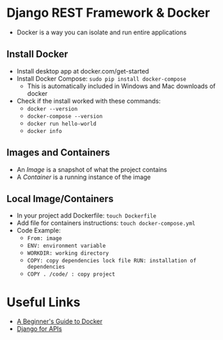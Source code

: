 # Django REST Framework & Docker

- Docker is a way you can isolate and run entire applications

## Install Docker

- Install desktop app at docker.com/get-started
- Install Docker Compose: `sudo pip install docker-compose`
    - This is automatically included in Windows and Mac downloads of docker
- Check if the install worked with these commands:
    - `docker --version`
    - `docker-compose --version`
    - `docker run hello-world`
    - `docker info`

## Images and Containers

- An *Image* is a snapshot of what the project contains
- A *Container* is a running instance of the image

## Local Image/Containers

- In your project add Dockerfile: `touch Dockerfile`
- Add file for containers instructions: `touch docker-compose.yml`
- Code Example:
    - `From: image`
    - `ENV: environment variable`
    - `WORKDIR: working directory`
    - `COPY: copy dependencies lock file RUN: installation of dependencies`
    - `COPY . /code/ : copy project`

# Useful Links

- [A Beginner's Guide to Docker](https://wsvincent.com/beginners-guide-to-docker/)
- [Django for APIs](https://djangoforapis.com/library-website-and-api/)